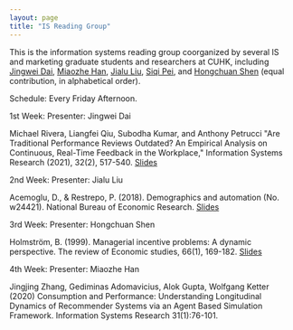 ```yaml
---
layout: page
title: "IS Reading Group"
---
```


This is the information systems reading group coorganized by several IS and marketing graduate students and researchers at CUHK, including [Jingwei Dai](https://jingweidai.github.io), [Miaozhe Han](https://grad.bschool.cuhk.edu.hk/students/han-miaozhe/), [Jialu Liu](https://grad.bschool.cuhk.edu.hk/students/liu-jialu/), [Siqi Pei](https://grad.bschool.cuhk.edu.hk/students/pei-siqi/), and [Hongchuan Shen](https://aims.cuhk.edu.hk/converis/portal/detail/Person/22073463?auxfun=&lang=en_GB) (equal contribution, in alphabetical order).

Schedule: Every Friday Afternoon.

1st Week: 
Presenter: Jingwei Dai

Michael Rivera, Liangfei Qiu, Subodha Kumar, and Anthony Petrucci "Are Traditional Performance Reviews Outdated? An Empirical Analysis on Continuous, Real-Time Feedback in the Workplace," Information Systems Research (2021), 32(2), 517-540.
[Slides](assets/slide1stweek.pdf)

2nd Week: 
Presenter: Jialu Liu

Acemoglu, D., & Restrepo, P. (2018). Demographics and automation (No. w24421). National Bureau of Economic Research. [Slides](assets/slidejialuliu.pdf)

3rd Week:
Presenter: Hongchuan Shen

Holmström, B. (1999). Managerial incentive problems: A dynamic perspective. The review of Economic studies, 66(1), 169-182. [Slides](assets/slidehongchuanshen.pdf)

4th Week:
Presenter: Miaozhe Han

Jingjing Zhang, Gediminas Adomavicius, Alok Gupta, Wolfgang Ketter (2020) Consumption and Performance: Understanding Longitudinal Dynamics of Recommender Systems via an Agent Based Simulation Framework. Information Systems Research 31(1):76-101. 
